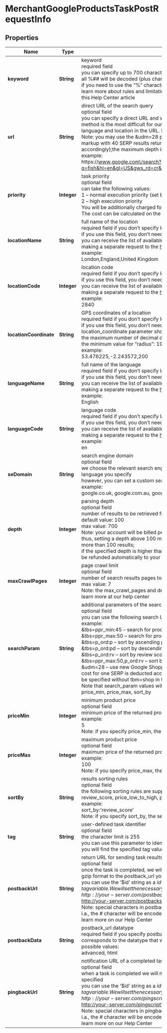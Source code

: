# MerchantGoogleProductsTaskPostRequestInfo


## Properties

| Name | Type | Description | Notes |
|------------ | ------------- | ------------- | -------------|
**keyword** | **String** | keyword<br>required field<br>you can specify up to 700 characters in the keyword filed<br>all %## will be decoded (plus character ‘+’ will be decoded to a space character)<br>if you need to use the “%” character for your keyword, please specify it as “%25”;<br>learn more about rules and limitations of keyword and keywords fields in DataForSEO APIs in this Help Center article |[optional]|
**url** | **String** | direct URL of the search query<br>optional field<br>you can specify a direct URL and we will sort it out to the necessary fields. Note that this method is the most difficult for our API to process and also requires you to specify the exact language and location in the URL. In most cases, we wouldn’t recommend using this method.<br>Note: you may use the &udm=28 parameter in the direct URL to use the new Google Shopping markup with 40 SERP results returned by default (the cost for one SERP is deducted accordingly);the maximum depth is 200; this parameter must be specified without tbm=shop ;<br>example:<br>https:\/\/www.google.com\/search?q=fish&hl=en&gl=US&gws_rd=cr&uule=w+CAIQIFISCQs2MuSEtepUEUK33kOSuTsc&udm=28 |[optional]|
**priority** | **Integer** | task priority<br>optional field<br>can take the following values:<br>1 – normal execution priority (set by default)<br>2 – high execution priority<br>You will be additionally charged for the tasks with high execution priority.<br>The cost can be calculated on the Pricing page. |[optional]|
**locationName** | **String** | full name of the location<br>required field if you don’t specify location_code or location_coordinate<br>if you use this field, you don’t need to specify location_code or location_coordinate<br>you can receive the list of available Google Shopping locations with their location_name by making a separate request to the https://api.dataforseo.com/v3/merchant/google/locations<br>example:<br>London,England,United Kingdom |[optional]|
**locationCode** | **Integer** | location code<br>required field if you don’t specify location_name or location_coordinate<br>if you use this field, you don’t need to specify location_name or location_coordinate<br>you can receive the list of available Google Shopping locations with their location_code by making a separate request to the https://api.dataforseo.com/v3/merchant/google/locations<br>example:<br>2840 |[optional]|
**locationCoordinate** | **String** | GPS coordinates of a location<br>required field if you don’t specify location_name or location_code<br>if you use this field, you don’t need to specify location_name or location_code<br>location_coordinate parameter should be specified in the “latitude,longitude,radius” format<br>the maximum number of decimal digits for “latitude” and “longitude”: 7<br>the minimum value for “radius”: 199.9<br>example:<br>53.476225,-2.243572,200 |[optional]|
**languageName** | **String** | full name of the language<br>required field if you don’t specify language_code<br>if you use this field, you don’t need to specify language_code<br>you can receive the list of available Google Shopping languages with their language_name by making a separate request to the https://api.dataforseo.com/v3/merchant/google/languages<br>example:<br>English |[optional]|
**languageCode** | **String** | language code<br>required field if you don’t specify language_name<br>if you use this field, you don’t need to specify language_name<br>you can receive the list of available Google Shopping languages with their language_code by making a separate request to the https://api.dataforseo.com/v3/merchant/google/languages<br>example:<br>en |[optional]|
**seDomain** | **String** | search engine domain<br>optional field<br>we choose the relevant search engine domain automatically according to the location and language you specify<br>however, you can set a custom search engine domain in this field<br>example:<br>google.co.uk, google.com.au, google.de, etc. |[optional]|
**depth** | **Integer** | parsing depth<br>optional field<br>number of results to be retrieved from the Google Shopping results page<br>default value: 100<br>max value: 700<br>Note: your account will be billed per each results page containing up to 100 results;<br>thus, setting a depth above 100 may result in additional charges if the search engine returns more than 100 results;<br>if the specified depth is higher than the number of results in the response, the difference will be refunded automatically to your account balance |[optional]|
**maxCrawlPages** | **Integer** | page crawl limit<br>optional field<br>number of search results pages to crawl<br>max value: 7<br>Note: the max_crawl_pages and depth parameters complement each other;<br>learn more at our help center |[optional]|
**searchParam** | **String** | additional parameters of the search query<br>optional field<br>you can use the following search URL parameters for customizing the search;<br>example:<br>&tbs=ppr_min:45 – search for products that cost more than 45 USD;<br>&tbs=ppr_max:50 – search for products that cost less than 50 USD;<br>&tbs=p_ord:p – sort by ascending price;<br>&tbs=p_ord:pd – sort by descending price;<br>&tbs=p_ord:rv – sort by review score;<br>&tbs=ppr_max:50,p_ord:rv – sort by review score with the maximum price of 50 USD.;<br>&udm=28 – use new Google Shopping markup with 40 SERP results returned by default (the cost for one SERP is deducted accordingly);the maximum depth is 200; this parameter must be specified without tbm=shop in the url;<br>Note that search_param values will be ignored if any of the following parameters are used: price_min, price_max, sort_by |[optional]|
**priceMin** | **Integer** | minimum product price<br>optional field<br>minimum price of the returned products listed on Google Shopping for the specified query<br>example:<br>5<br>Note: if you specify price_min, the search_param parameter will be ignored |[optional]|
**priceMax** | **Integer** | maximum product price<br>optional field<br>maximum price of the returned products listed on Google Shopping for the specified query<br>example:<br>100<br>Note: if you specify price_max, the search_param parameter will be ignored |[optional]|
**sortBy** | **String** | results sorting rules<br>optional field<br>the following sorting rules are supported:<br>review_score, price_low_to_high, price_high_to_low<br>example:<br>sort_by:'review_score'<br>Note: if you specify sort_by, the search_param parameter will be ignored |[optional]|
**tag** | **String** | user-defined task identifier<br>optional field<br>the character limit is 255<br>you can use this parameter to identify the task and match it with the result<br>you will find the specified tag value in the data object of the response |[optional]|
**postbackUrl** | **String** | return URL for sending task results<br>optional field<br>once the task is completed, we will send a POST request with its results compressed in the gzip format to the postback_url you specified<br>you can use the ‘$id’ string as a $id variable and ‘$tag’ as urlencoded $tag variable. We will set the necessary values before sending the request.<br>example:<br>http://your-server.com/postbackscript?id=$id<br>http://your-server.com/postbackscript?id=$id&tag=$tag<br>Note: special characters in postback_url will be urlencoded;<br>i.a., the # character will be encoded into %23<br>learn more on our Help Center |[optional]|
**postbackData** | **String** | postback_url datatype<br>required field if you specify postback_url<br>corresponds to the datatype that will be sent to your server<br>possible values:<br>advanced, html |[optional]|
**pingbackUrl** | **String** | notification URL of a completed task<br>optional field<br>when a task is completed we will notify you by GET request sent to the URL you have specified<br>you can use the ‘$id’ string as a $id variable and ‘$tag’ as urlencoded $tag variable. We will set the necessary values before sending the request.<br>example:<br>http://your-server.com/pingscript?id=$id<br>http://your-server.com/pingscript?id=$id&tag=$tag<br>Note: special characters in pingback_url will be urlencoded;<br>i.a., the # character will be encoded into %23<br>learn more on our Help Center |[optional]|